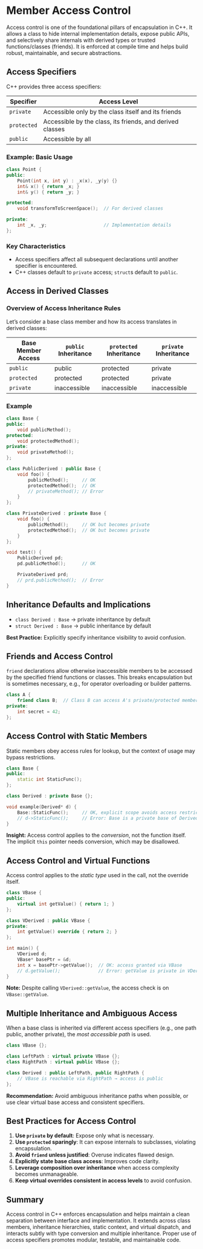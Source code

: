 # Member Access Control

Access control is one of the foundational pillars of encapsulation in C++. It allows a class to hide internal implementation details, expose public APIs, and selectively share internals with derived types or trusted functions/classes (friends). It is enforced at compile time and helps build robust, maintainable, and secure abstractions.

## Access Specifiers

C++ provides three access specifiers:

| Specifier   | Access Level                                              |
| ----------- | --------------------------------------------------------- |
| `private`   | Accessible only by the class itself and its friends       |
| `protected` | Accessible by the class, its friends, and derived classes |
| `public`    | Accessible by all                                         |

### Example: Basic Usage

```cpp
class Point {
public:
    Point(int x, int y) : _x(x), _y(y) {}
    int& x() { return _x; }
    int& y() { return _y; }

protected:
    void transformToScreenSpace();  // For derived classes

private:
    int _x, _y;                     // Implementation details
};
```

### Key Characteristics

- Access specifiers affect all subsequent declarations until another specifier is encountered.
- C++ classes default to `private` access; `struct`s default to `public`.

## Access in Derived Classes

### Overview of Access Inheritance Rules

Let’s consider a base class member and how its access translates in derived classes:

| Base Member Access | `public` Inheritance | `protected` Inheritance | `private` Inheritance |
| ------------------ | -------------------- | ----------------------- | --------------------- |
| `public`           | public               | protected               | private               |
| `protected`        | protected            | protected               | private               |
| `private`          | inaccessible         | inaccessible            | inaccessible          |

### Example

```cpp
class Base {
public:
    void publicMethod();
protected:
    void protectedMethod();
private:
    void privateMethod();
};

class PublicDerived : public Base {
    void foo() {
        publicMethod();     // OK
        protectedMethod();  // OK
        // privateMethod(); // Error
    }
};

class PrivateDerived : private Base {
    void foo() {
        publicMethod();     // OK but becomes private
        protectedMethod();  // OK but becomes private
    }
};

void test() {
    PublicDerived pd;
    pd.publicMethod();      // OK

    PrivateDerived prd;
    // prd.publicMethod();  // Error
}
```

## Inheritance Defaults and Implications

- `class Derived : Base` → private inheritance by default
- `struct Derived : Base` → public inheritance by default

**Best Practice:** Explicitly specify inheritance visibility to avoid confusion.

## Friends and Access Control

`friend` declarations allow otherwise inaccessible members to be accessed by the specified friend functions or classes. This breaks encapsulation but is sometimes necessary, e.g., for operator overloading or builder patterns.

```cpp
class A {
    friend class B;  // Class B can access A's private/protected members
private:
    int secret = 42;
};
```

## Access Control with Static Members

Static members obey access rules for lookup, but the context of usage may bypass restrictions.

```cpp
class Base {
public:
    static int StaticFunc();
};

class Derived : private Base {};

void example(Derived* d) {
    Base::StaticFunc();     // OK, explicit scope avoids access restrictions
    // d->StaticFunc();     // Error: Base is a private base of Derived
}
```

**Insight:** Access control applies to the _conversion_, not the function itself. The implicit `this` pointer needs conversion, which may be disallowed.

## Access Control and Virtual Functions

Access control applies to the _static type_ used in the call, not the override itself.

```cpp
class VBase {
public:
    virtual int getValue() { return 1; }
};

class VDerived : public VBase {
private:
    int getValue() override { return 2; }
};

int main() {
    VDerived d;
    VBase* basePtr = &d;
    int x = basePtr->getValue();  // OK: access granted via VBase
    // d.getValue();              // Error: getValue is private in VDerived
}
```

**Note:** Despite calling `VDerived::getValue`, the access check is on `VBase::getValue`.

## Multiple Inheritance and Ambiguous Access

When a base class is inherited via different access specifiers (e.g., one path public, another private), the _most accessible path_ is used.

```cpp
class VBase {};

class LeftPath : virtual private VBase {};
class RightPath : virtual public VBase {};

class Derived : public LeftPath, public RightPath {
    // VBase is reachable via RightPath → access is public
};
```

**Recommendation:** Avoid ambiguous inheritance paths when possible, or use clear virtual base access and consistent specifiers.

## Best Practices for Access Control

1. **Use `private` by default**: Expose only what is necessary.
2. **Use `protected` sparingly**: It can expose internals to subclasses, violating encapsulation.
3. **Avoid `friend` unless justified**: Overuse indicates flawed design.
4. **Explicitly state base class access**: Improves code clarity.
5. **Leverage composition over inheritance** when access complexity becomes unmanageable.
6. **Keep virtual overrides consistent in access levels** to avoid confusion.

## Summary

Access control in C++ enforces encapsulation and helps maintain a clean separation between interface and implementation. It extends across class members, inheritance hierarchies, static context, and virtual dispatch, and interacts subtly with type conversion and multiple inheritance. Proper use of access specifiers promotes modular, testable, and maintainable code.
